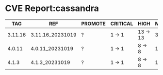 # CVE Report:cassandra
|   TAG   |       REF        | PROMOTE | CRITICAL |   HIGH   |  MEDIUM  |   LOW    | UNKNOWN |
|---------|------------------|---------|----------|----------|----------|----------|---------|
| 3.11.16 | 3.11.16_20231019 | ?       | 1 -> 1   | 13 -> 13 | 34 -> 34 | 23 -> 23 | 0 -> 0  |
| 4.0.11  | 4.0.11_20231019  | ?       | 1 -> 1   | 8 -> 8   | 19 -> 19 | 27 -> 27 | 0 -> 0  |
| 4.1.3   | 4.1.3_20231019   | ?       | 1 -> 1   | 8 -> 8   | 19 -> 19 | 27 -> 27 | 0 -> 0  |
